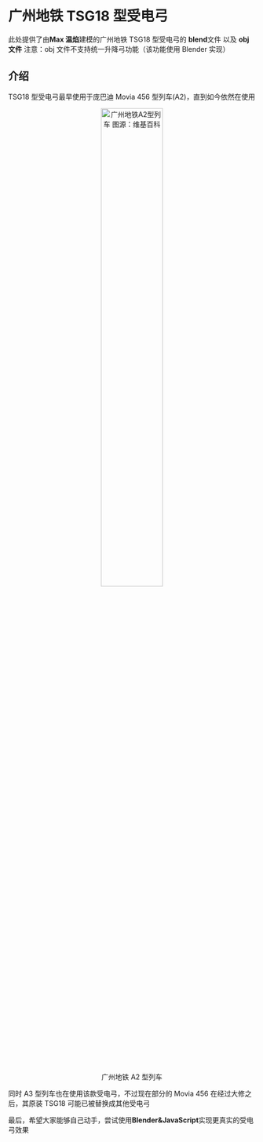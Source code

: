 # 广州地铁 TSG18 型受电弓

此处提供了由**Max 温焰**建模的广州地铁 TSG18 型受电弓的 **blend**文件 以及 **obj 文件** 注意：obj 文件不支持统一升降弓功能（该功能使用 Blender 实现）

## 介绍

TSG18 型受电弓最早使用于庞巴迪 Movia 456 型列车(A2)，直到如今依然在使用

<div align ="center"><img src="https://upload.wikimedia.org/wikipedia/commons/b/b8/A2_Train_%2801x067-068%29_entering_Kengkou_Station%2C_Guangzhou_Metro_20191013.jpg "width=50% title="广州地铁A2型列车  
图源：维基百科"/>

广州地铁 A2 型列车

</div>

同时 A3 型列车也在使用该款受电弓，不过现在部分的 Movia 456 在经过大修之后，其原装 TSG18 可能已被替换成其他受电弓

最后，希望大家能够自己动手，尝试使用**Blender&JavaScript**实现更真实的受电弓效果

